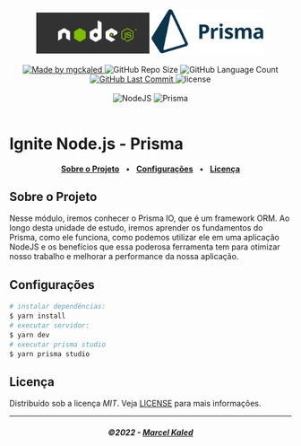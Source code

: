 <!-- markdownlint-disable MD010 -->
<!-- markdownlint-disable MD033 -->
<!-- markdownlint-disable MD041 -->

<div align="center">
   <img alt="Node.js" src=".github/assets/nodejs-logo.jpg" width="40%"/>
   <img alt="Node.js" src=".github/assets/prisma.png" width="40%"/>
</div>
<br>

<div align="center">
   <a href="https://github.com/mgckaled">
      <img alt="Made by mgckaled" src="https://img.shields.io/badge/made%20by-mgckaled-yellow">
   </a>
   <img alt="GitHub Repo Size" src="https://img.shields.io/github/repo-size/mgckaled/ignite-nodejs_prisma">
   <img alt="GitHub Language Count" src="https://img.shields.io/github/languages/count/mgckaled/ignite-nodejs_prisma">
   <a href="https://github.com/mgckaled/ignite-nodejs_prisma/commits/main">
      <img alt="GitHub Last Commit" src="https://img.shields.io/github/last-commit/mgckaled/ignite-nodejs_prisma">
   </a>
   <img alt="license" src="https://img.shields.io/github/license/mgckaled/ignite-nodejs_prisma">
</div>
<br>

<div align="center">
  <a>
    <img alt="NodeJS" src="https://img.shields.io/badge/node.js-6DA55F?style=for-the-badge&logo=node.js&logoColor=white"/>
    <img alt="Prisma" src="https://img.shields.io/badge/Prisma-3982CE?style=for-the-badge&logo=Prisma&logoColor=white"/>
  <a/>
</div>

<br>

# Ignite Node.js - Prisma

<div align="center">

[**Sobre o Projeto**](#sobre-o-projeto) &nbsp;&nbsp;**•**&nbsp;&nbsp;
[**Configurações**](#configurações) &nbsp;&nbsp;**•**&nbsp;&nbsp;
[**Licença**](#licença)

</div>

## Sobre o Projeto

Nesse módulo, iremos conhecer o Prisma IO, que é um framework ORM. Ao longo desta unidade de estudo, iremos aprender os fundamentos do Prisma, como ele funciona, como podemos utilizar ele em uma aplicação NodeJS e os benefícios que essa poderosa ferramenta tem para otimizar nosso trabalho e melhorar a performance da nossa aplicação.

## Configurações

```bash
# instalar dependências:
$ yarn install
# executar servidor:
$ yarn dev
# executar prisma studio
$ yarn prisma studio
```

## Licença

Distribuído sob a licença _MIT_. Veja [LICENSE](LICENSE) para mais informações.

---

<h5 align="center">
  &copy;2022 - <a href="https://github.com/mgckaled/">Marcel Kaled</a>
</h5>
